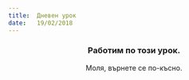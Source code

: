 ```yaml
---
title:  Дневен урок
date:   19/02/2018
---
```


### <center>Работим по този урок.</center>
<center>Моля, върнете се по-късно.</center>